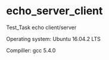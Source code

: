 # echo_server_client
Test_Task echo client/server

Operating system: Ubuntu 16.04.2 LTS

Compiller: gcc 5.4.0
